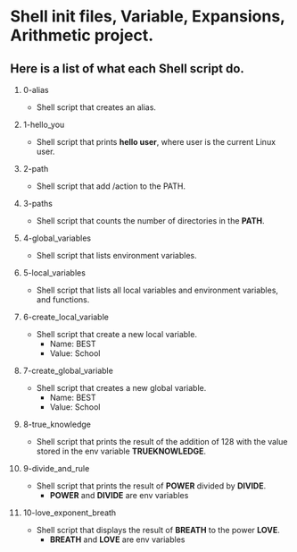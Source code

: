 # Shell init files, Variable, Expansions, Arithmetic project.
## Here is a list of what each Shell script do.

1. 0-alias
   - Shell script that creates an alias.

2. 1-hello_you
   - Shell script that prints **hello user**, where user is the current Linux user.

3. 2-path
   - Shell script that add /action to the PATH.

4. 3-paths
   - Shell script that counts the number of directories in the **PATH**.

5. 4-global_variables
   - Shell script that lists environment variables.

6. 5-local_variables
   - Shell script that lists all local variables and environment variables, and functions.

7. 6-create_local_variable
   - Shell script that create a new local variable.
     - Name: BEST
     - Value: School

8. 7-create_global_variable
   - Shell script that creates a new global variable.
     - Name: BEST
     - Value: School

9. 8-true_knowledge
   - Shell script that prints the result of the addition of 128 with the value stored in the env variable **TRUEKNOWLEDGE**.

10. 9-divide_and_rule
    - Shell script that prints the result of **POWER** divided by **DIVIDE**.
      - **POWER** and **DIVIDE** are env variables

11. 10-love_exponent_breath
    - Shell script that displays the result of **BREATH** to the power **LOVE**.
      - **BREATH** and **LOVE** are env variables


